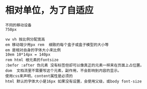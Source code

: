# 相对单位，为了自适应
    不同的移动设备
    750px

    vw vh 按比例分配宽高
    em 移动端少用px rem  细致的每个盒子或盒子模型的大小等
    em 是相对自身的字体大小来比例
    10em 10*14px = 140px
    rem html 根元素的fontsize
    :befor :after 伪元素 没有标签但却可以像真正的元素一样来在页面上占位置。
    dom  文档流里不需要写这个元素，副作用，不会影响到内容的显示。
    使用css来声明，content属性是必须的
    html 默认的字体大小是16px 如果没有设置，会使用父级，或body font-size
